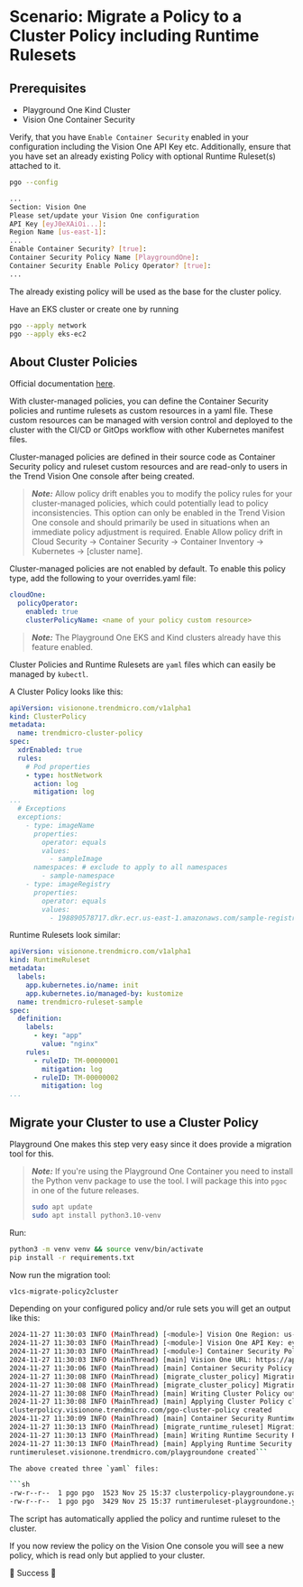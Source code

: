 # Scenario: Migrate a Policy to a Cluster Policy including Runtime Rulesets

## Prerequisites

- Playground One Kind Cluster
- Vision One Container Security

Verify, that you have `Enable Container Security` enabled in your configuration including the Vision One API Key etc. Additionally, ensure that you have set an already existing Policy with optional Runtime Ruleset(s) attached to it.

```sh
pgo --config
```

```sh
...
Section: Vision One
Please set/update your Vision One configuration
API Key [eyJ0eXAiOi...]: 
Region Name [us-east-1]: 
...
Enable Container Security? [true]: 
Container Security Policy Name [PlaygroundOne]: 
Container Security Enable Policy Operator? [true]: 
...
```

The already existing policy will be used as the base for the cluster policy.

Have an EKS cluster or create one by running

```sh
pgo --apply network
pgo --apply eks-ec2
```

## About Cluster Policies

Official documentation [here](https://docs.trendmicro.com/en-us/documentation/article/trend-vision-one-cluster-managed-policies).

With cluster-managed policies, you can define the Container Security policies and runtime rulesets as custom resources in a yaml file. These custom resources can be managed with version control and deployed to the cluster with the CI/CD or GitOps workflow with other Kubernetes manifest files.

Cluster-managed policies are defined in their source code as Container Security policy and ruleset custom resources and are read-only to users in the Trend Vision One console after being created.

> ***Note:*** Allow policy drift enables you to modify the policy rules for your cluster-managed policies, which could potentially lead to policy inconsistencies. This option can only be enabled in the Trend Vision One console and should primarily be used in situations when an immediate policy adjustment is required. Enable Allow policy drift in Cloud Security → Container Security → Container Inventory → Kubernetes → [cluster name].

Cluster-managed policies are not enabled by default. To enable this policy type, add the following to your overrides.yaml file:

```yaml
cloudOne:
  policyOperator:
    enabled: true
    clusterPolicyName: <name of your policy custom resource>
```

> ***Note:*** The Playground One EKS and Kind clusters already have this feature enabled.

Cluster Policies and Runtime Rulesets are `yaml` files which can easily be managed by `kubectl`.

A Cluster Policy looks like this:

```yaml
apiVersion: visionone.trendmicro.com/v1alpha1
kind: ClusterPolicy
metadata:
  name: trendmicro-cluster-policy
spec:
  xdrEnabled: true
  rules:
    # Pod properties
    - type: hostNetwork
      action: log
      mitigation: log
...
  # Exceptions
  exceptions:
    - type: imageName
      properties:
        operator: equals
        values:
          - sampleImage
      namespaces: # exclude to apply to all namespaces
        - sample-namespace
    - type: imageRegistry
      properties:
        operator: equals
        values:
          - 198890578717.dkr.ecr.us-east-1.amazonaws.com/sample-registry
```

Runtime Rulesets look similar:

```yaml
apiVersion: visionone.trendmicro.com/v1alpha1
kind: RuntimeRuleset
metadata:
  labels:
    app.kubernetes.io/name: init
    app.kubernetes.io/managed-by: kustomize
  name: trendmicro-ruleset-sample
spec:
  definition:
    labels:
      - key: "app"
        value: "nginx"
    rules:
      - ruleID: TM-00000001
        mitigation: log
      - ruleID: TM-00000002
        mitigation: log
...
```

## Migrate your Cluster to use a Cluster Policy

Playground One makes this step very easy since it does provide a migration tool for this.

> ***Note:*** If you're using the Playground One Container you need to install the Python venv package to use the tool. I will package this into `pgoc` in one of the future releases.
>
> ```sh
> sudo apt update
> sudo apt install python3.10-venv
> ```

Run:

```sh
python3 -m venv venv && source venv/bin/activate
pip install -r requirements.txt
```

Now run the migration tool:

```sh
v1cs-migrate-policy2cluster
```

Depending on your configured policy and/or rule sets you will get an output like this:

```sh
2024-11-27 11:30:03 INFO (MainThread) [<module>] Vision One Region: us-east-1
2024-11-27 11:30:03 INFO (MainThread) [<module>] Vision One API Key: eyJ0eXAiOi
2024-11-27 11:30:03 INFO (MainThread) [<module>] Container Security Policy: PlaygroundOne
2024-11-27 11:30:03 INFO (MainThread) [main] Vision One URL: https://api.xdr.trendmicro.com/v3.0/containerSecurity
2024-11-27 11:30:06 INFO (MainThread) [main] Container Security Policy ID: PlaygroundOne-2dx8agPhRF3ccgh7gEeyBXWKe2j
2024-11-27 11:30:08 INFO (MainThread) [migrate_cluster_policy] Migrating 30 rules
2024-11-27 11:30:08 INFO (MainThread) [migrate_cluster_policy] Migrating 0 exceptions
2024-11-27 11:30:08 INFO (MainThread) [main] Writing Cluster Policy output file clusterpolicy-playgroundone.yaml
2024-11-27 11:30:08 INFO (MainThread) [main] Applying Cluster Policy clusterpolicy-playgroundone.yaml
clusterpolicy.visionone.trendmicro.com/pgo-cluster-policy created
2024-11-27 11:30:09 INFO (MainThread) [main] Container Security Runtime Ruleset IDs: ['PlaygroundOne-2dx8hOqRoClJlu7Brte9sylRB7y']
2024-11-27 11:30:13 INFO (MainThread) [migrate_runtime_ruleset] Migrating 1 label(s) with 66 rule(s) for ruleset PlaygroundOne
2024-11-27 11:30:13 INFO (MainThread) [main] Writing Runtime Security Ruleset output file runtimeruleset-playgroundone.yaml
2024-11-27 11:30:13 INFO (MainThread) [main] Applying Runtime Security Ruleset clusterpolicy-playgroundone.yaml
runtimeruleset.visionone.trendmicro.com/playgroundone created```

The above created three `yaml` files:

```sh
-rw-r--r--  1 pgo pgo  1523 Nov 25 15:37 clusterpolicy-playgroundone.yaml
-rw-r--r--  1 pgo pgo  3429 Nov 25 15:37 runtimeruleset-playgroundone.yaml
```

The script has automatically applied the policy and runtime ruleset to the cluster.

If you now review the policy on the Vision One console you will see a new policy, which is read only but applied to your cluster.

🎉 Success 🎉
